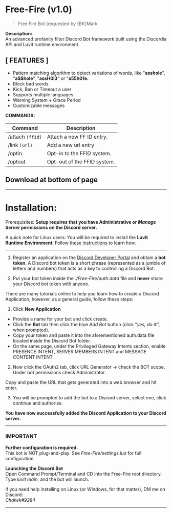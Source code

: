 # Free-Fire (v1.0)
> Free Fire Bot (requested by {BK}Mark

**Description:**<br/>
An advanced profanity filter Discord Bot framework built using the Discordia API and Luvit runtime environment

## **[ FEATURES ]**
* Pattern matching algorithm to detect variations of words, like "**asshole**", "**a$$hole**", "**assH0l3**" or "**a55h01e.**
* Block bad words.
* Kick, Ban or Timeout a user
* Supports multiple languages
* Warning System + Grace Period
* Customizable messages

**COMMANDS:**

| Command          | Description                 |
|------------------|-----------------------------|
| /attach `(ffid)` | Attach a new FF ID entry.   |
| /link `(url)`    | Add a new url entry         |
| /optin           | Opt-in to the FFID system.  |
| /optout          | Opt-out of the FFID system. |


## **Download at bottom of page**
___

# Installation:

Prerequisites:
**Setup requires that you have Administrative or _Manage Server_ permissions on the Discord server.**

A quick note for Linux users:
You will be required to install the **Luvit Runtime Environment**. Follow [these instructions](https://luvit.io/install.html) to learn how.

-----

1. Register an application on the [Discord Developer Portal](https://Discordapp.com/developers/applications/) and obtain a **bot token**.
   A Discord bot token is a short phrase (represented as a jumble of letters and numbers) that acts as a key to controlling a Discord Bot.

2. Put your bot token inside the *./Free-Fire/auth.data* file and **never** share your Discord bot token with anyone.

There are many tutorials online to help you learn how to create a Discord Application, however, as a general guide, follow these steps:

1. Click **New Application**
- Provide a name for your bot and click create.
- Click the **Bot** tab then click the blue *Add Bot* button (click "*yes, do it!*", when prompted).
- Copy your token and paste it into the aforementioned auth.data file located inside the Discord Bot folder.
- On the same page, under the Privileged Gateway Intents section, enable PRESENCE INTENT, SERVER MEMBERS INTENT and MESSAGE CONTENT INTENT. 

2. Now click the OAuth2 tab, click URL Generator -> check the BOT scope.
   Under bot permissions check Administrator.

Copy and paste the URL that gets generated into a web browser and hit enter.

3. You will be prompted to add the bot to a Discord server, select one, click continue and authorize.

**You have now successfully added the Discord Application to your Discord server.**

____

### **IMPORTANT**

**Further configuration is required.**<br/>
This bot is NOT plug-and-play. See *Free-Fire/settings.lua* for full configuration.

**Launching the Discord Bot**<br/>
Open Command Prompt/Terminal and CD into the Free-Fire root directory. Type *luvit main*, and the bot will launch.

If you need help installing on Linux (or Windows, for that matter), DM me on Discord:<br/>
_Chalwk#9284_

____
